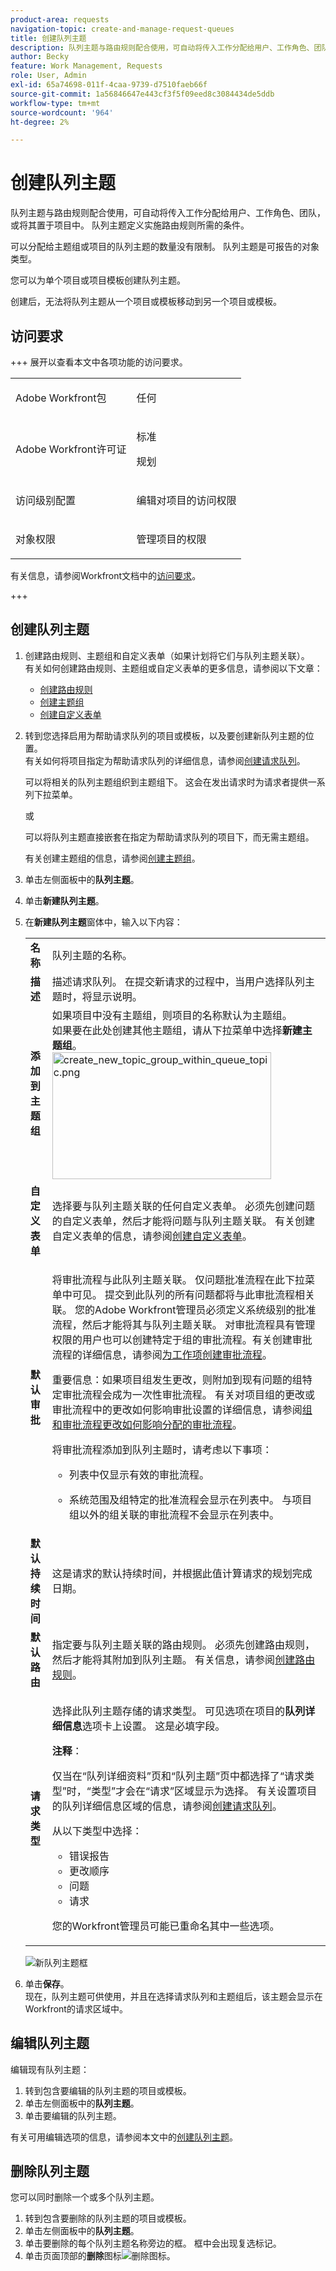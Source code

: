 ```yaml
---
product-area: requests
navigation-topic: create-and-manage-request-queues
title: 创建队列主题
description: 队列主题与路由规则配合使用，可自动将传入工作分配给用户、工作角色、团队，或将其置于项目中。 队列主题定义实施路由规则所需的条件。
author: Becky
feature: Work Management, Requests
role: User, Admin
exl-id: 65a74698-011f-4caa-9739-d7510faeb66f
source-git-commit: 1a56846647e443cf3f5f09eed8c3084434de5ddb
workflow-type: tm+mt
source-wordcount: '964'
ht-degree: 2%

---
```


# 创建队列主题

<!-- Audited: 12/2023 -->

队列主题与路由规则配合使用，可自动将传入工作分配给用户、工作角色、团队，或将其置于项目中。 队列主题定义实施路由规则所需的条件。

可以分配给主题组或项目的队列主题的数量没有限制。 队列主题是可报告的对象类型。

您可以为单个项目或项目模板创建队列主题。

创建后，无法将队列主题从一个项目或模板移动到另一个项目或模板。

## 访问要求

+++ 展开以查看本文中各项功能的访问要求。

<!--drafted - replace table with P&P:

<table style="table-layout:auto"> 
 <col> 
 <col> 
 <tbody> 
  <tr> 
   <td role="rowheader">Adobe Workfront plan*</td> 
   <td> <p>Any </p> </td> 
  </tr> 
  <tr> 
   <td role="rowheader">Adobe Workfront license*</td> 
   <td> <p>Current license: Standard </p> 
   Or
   <p>Legacy license: Plan </p> </td> 
  </tr> 
  <tr> 
   <td role="rowheader">Access level configurations*</td> 
   <td> <p>Edit access to Projects</p> <p>Note: If you still don't have access, ask your Workfront administrator if they set additional restrictions in your access level. For information on how a Workfront administrator can modify your access level, see <a href="../../../administration-and-setup/add-users/configure-and-grant-access/create-modify-access-levels.md" class="MCXref xref">Create or modify custom access levels</a>.</p> </td> 
  </tr> 
  <tr> 
   <td role="rowheader">Object permissions</td> 
   <td> <p> Manage permissions to the project</p> <p>For information on requesting additional access, see <a href="../../../workfront-basics/grant-and-request-access-to-objects/request-access.md" class="MCXref xref">Request access to objects </a>.</p> </td> 
  </tr> 
 </tbody> 
</table>
-->

<table style="table-layout:auto"> 
 <col> 
 <col> 
 <tbody> 
  <tr> 
   <td role="rowheader">Adobe Workfront包</td> 
   <td> <p>任何 </p> </td> 
  </tr> 
  <tr> 
   <td role="rowheader">Adobe Workfront许可证</td> 
   <td>
    <p>标准</p>
    <p>规划</p></td>  
  </tr> 
  <tr> 
   <td role="rowheader">访问级别配置</td> 
   <td> <p>编辑对项目的访问权限</p> </td> 
  </tr> 
  <tr> 
   <td role="rowheader">对象权限</td> 
   <td> <p> 管理项目的权限</p> </td> 
  </tr> 
 </tbody> 
</table>

有关信息，请参阅Workfront文档中的[访问要求](/help/quicksilver/administration-and-setup/add-users/access-levels-and-object-permissions/access-level-requirements-in-documentation.md)。

+++

## 创建队列主题

1. 创建路由规则、主题组和自定义表单（如果计划将它们与队列主题关联）。\
   有关如何创建路由规则、主题组或自定义表单的更多信息，请参阅以下文章：

   * [创建路由规则](../../../manage-work/requests/create-and-manage-request-queues/create-routing-rules.md)
   * [创建主题组](../../../manage-work/requests/create-and-manage-request-queues/create-topic-groups.md)
   * [创建自定义表单](/help/quicksilver/administration-and-setup/customize-workfront/create-manage-custom-forms/form-designer/design-a-form/design-a-form.md)

1. 转到您选择启用为帮助请求队列的项目或模板，以及要创建新队列主题的位置。\
   有关如何将项目指定为帮助请求队列的详细信息，请参阅[创建请求队列](../../../manage-work/requests/create-and-manage-request-queues/create-request-queue.md)。

   可以将相关的队列主题组织到主题组下。 这会在发出请求时为请求者提供一系列下拉菜单。

   或

   可以将队列主题直接嵌套在指定为帮助请求队列的项目下，而无需主题组。

   有关创建主题组的信息，请参阅[创建主题组](../../../manage-work/requests/create-and-manage-request-queues/create-topic-groups.md)。

1. 单击左侧面板中的&#x200B;**队列主题**。
1. 单击&#x200B;**新建队列主题**。
1. 在&#x200B;**新建队列主题**&#x200B;窗体中，输入以下内容：

   <table style="table-layout:auto"> 
    <col> 
    <col> 
    <tbody> 
     <tr> 
      <td role="rowheader"><strong>名称</strong> </td> 
      <td> 队列主题的名称。</td> 
     </tr> 
     <tr> 
      <td role="rowheader"><strong>描述</strong> </td> 
      <td>描述请求队列。 在提交新请求的过程中，当用户选择队列主题时，将显示说明。 </td> 
     </tr> 
     <tr> 
      <td role="rowheader"><strong>添加到主题组</strong> </td> 
      <td> 如果项目中没有主题组，则项目的名称默认为主题组。<br>如果要在此处创建其他主题组，请从下拉菜单中选择<strong>新建主题组</strong>。<br><img src="assets/create-new-topic-group-within-queue-topic-350x203.png" alt="create_new_topic_group_within_queue_topic.png" style="width: 350;height: 203;"></td> 
     </tr> 
     <tr> 
      <td role="rowheader"><strong>自定义表单</strong> </td> 
      <td>选择要与队列主题关联的任何自定义表单。 必须先创建问题的自定义表单，然后才能将问题与队列主题关联。 有关创建自定义表单的信息，请参阅<a href="/help/quicksilver/administration-and-setup/customize-workfront/create-manage-custom-forms/form-designer/design-a-form/design-a-form.md">创建自定义表单</a>。</td> 
     </tr> 
     <tr> 
      <td role="rowheader"><strong>默认审批</strong></td> 
      <td> <p>将审批流程与此队列主题关联。 仅问题批准流程在此下拉菜单中可见。 提交到此队列的所有问题都将与此审批流程相关联。 您的Adobe Workfront管理员必须定义系统级别的批准流程，然后才能将其与队列主题关联。 <span>对审批流程具有管理权限的用户也可以创建特定于组的审批流程。</span>有关创建审批流程的详细信息，请参阅<a href="../../../administration-and-setup/customize-workfront/configure-approval-milestone-processes/create-approval-processes.md" class="MCXref xref">为工作项创建审批流程</a>。<br></p> 
       <div> 
        <p>重要信息：如果项目组发生更改，则附加到现有问题的组特定审批流程会成为一次性审批流程。 有关对项目组的更改或审批流程中的更改如何影响审批设置的详细信息，请参阅<a href="../../../administration-and-setup/customize-workfront/configure-approval-milestone-processes/how-changes-affect-group-approvals.md" class="MCXref xref">组和审批流程更改如何影响分配的审批流程</a>。</p> 
        <p>将审批流程添加到队列主题时，请考虑以下事项： </p> 
        <ul style="list-style-type: circle;"> 
         <li>列表中仅显示有效的审批流程。 </li> 
         <li> <p>系统范围及组特定的批准流程会显示在列表中。 与项目组以外的组关联的审批流程不会显示在列表中。</p> </li> 
        </ul> 
       </div> </td> 
     </tr> 
     <tr> 
      <td role="rowheader"><strong>默认持续时间</strong> </td> 
      <td>这是请求的默认持续时间，并根据此值计算请求的规划完成日期。</td> 
     </tr> 
     <tr> 
      <td role="rowheader"><strong>默认路由</strong> </td> 
      <td>指定要与队列主题关联的路由规则。 必须先创建路由规则，然后才能将其附加到队列主题。 有关信息，请参阅<a href="../../../manage-work/requests/create-and-manage-request-queues/create-routing-rules.md">创建路由规则</a>。 </td> 
     </tr> 
     <tr> 
      <td role="rowheader"><strong>请求类型</strong> </td> 
      <td> <p>选择此队列主题存储的请求类型。 可见选项在项目的<strong>队列详细信息</strong>选项卡上设置。 这是必填字段。 </p> 
       <p><b>注释</b>：</p>
      <p>仅当在“队列详细资料”页和“队列主题”页中都选择了“请求类型”时，“类型”才会在“请求”区域显示为选择。 有关设置项目的队列详细信息区域的信息，请参阅<a href="../../../manage-work/requests/create-and-manage-request-queues/create-request-queue.md" class="MCXref xref">创建请求队列</a>。 </p> <p>从以下类型中选择：</p> 
       <ul> 
        <li>错误报告</li> 
        <li>更改顺序</li> 
        <li>问题</li> 
        <li>请求</li> 
       </ul> <p>您的Workfront管理员可能已重命名其中一些选项。 </p> </td> 
     </tr> 
    </tbody> 
   </table>

   ![新队列主题框](assets/new-queue-topic-box.png)

1. 单击&#x200B;**保存**。\
   现在，队列主题可供使用，并且在选择请求队列和主题组后，该主题会显示在Workfront的请求区域中。

## 编辑队列主题

编辑现有队列主题：

1. 转到包含要编辑的队列主题的项目或模板。
1. 单击左侧面板中的&#x200B;**队列主题**。
1. 单击要编辑的队列主题。

有关可用编辑选项的信息，请参阅本文中的[创建队列主题](#create-a-queue-topic)。

## 删除队列主题

您可以同时删除一个或多个队列主题。

1. 转到包含要删除的队列主题的项目或模板。
1. 单击左侧面板中的&#x200B;**队列主题**。
1. 单击要删除的每个队列主题名称旁边的框。 框中会出现复选标记。
1. 单击页面顶部的&#x200B;**删除**&#x200B;图标![删除图标](assets/delete-icon.png)。

